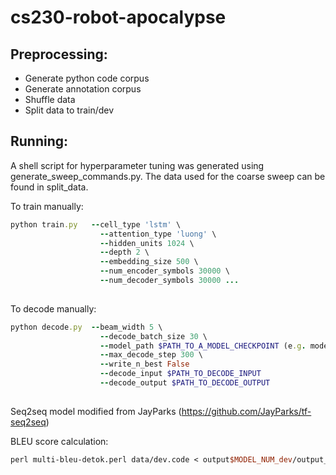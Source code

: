 # cs230-robot-apocalypse

## Preprocessing: 
- Generate python code corpus
- Generate annotation corpus
- Shuffle data
- Split data to train/dev

## Running: 
A shell script for hyperparameter tuning was generated using generate_sweep_commands.py. The data used for the coarse sweep can be found in split_data.

To train manually:
```ruby
python train.py   --cell_type 'lstm' \ 
                    --attention_type 'luong' \
                    --hidden_units 1024 \
                    --depth 2 \
                    --embedding_size 500 \
                    --num_encoder_symbols 30000 \
                    --num_decoder_symbols 30000 ...
                    
```

To decode manually: 
```ruby
python decode.py  --beam_width 5 \
                    --decode_batch_size 30 \
                    --model_path $PATH_TO_A_MODEL_CHECKPOINT (e.g. model/translate.ckpt-100) \
                    --max_decode_step 300 \
                    --write_n_best False
                    --decode_input $PATH_TO_DECODE_INPUT
                    --decode_output $PATH_TO_DECODE_OUTPUT
                    
```
Seq2seq model modified from JayParks (https://github.com/JayParks/tf-seq2seq)

BLEU score calculation: 
```perl
perl multi-bleu-detok.perl data/dev.code < output$MODEL_NUM_dev/output_train_$BEAM_WIDTH
```

